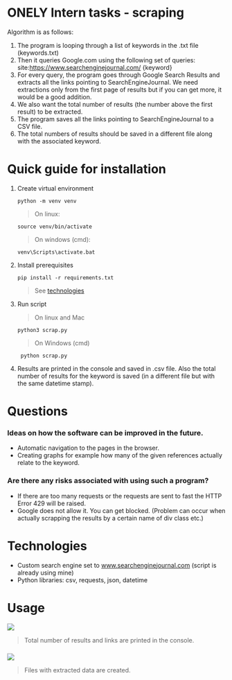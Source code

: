 # ONELY Intern tasks - scraping
Algorithm is as follows:
1. The program is looping through a list of keywords in the .txt file (keywords.txt)
2. Then it queries Google.com using the following set of queries: site:https://www.searchenginejournal.com/ {keyword}
3. For every query, the program goes through Google Search Results and extracts all the links pointing to SearchEngineJournal. We need extractions only from the first page of results but if you can get more, it would be a good addition.
4. We also want the total number of results (the number above the first result) to be extracted.
5. The program saves all the links pointing to SearchEngineJournal to a CSV file.
6. The total numbers of results should be saved in a different file along with the associated keyword.

# Quick guide for installation

1) Create virtual environment

    ```
    python -m venv venv
    ```
    > On linux:
    ```
    source venv/bin/activate
    ```
    > On windows (cmd):
    ```
    venv\Scripts\activate.bat
    ```
2) Install prerequisites
   ```
   pip install -r requirements.txt
   ```
   > See [technologies](#technologies)
3) Run script
   > On linux and Mac
    ```
    python3 scrap.py
    ```
   > On Windows (cmd)
   ```
    python scrap.py
    ```
4) Results are printed in the console and saved in .csv file. Also the total number of results for the keyword is saved (in a different file but with the same datetime stamp).

# Questions
### Ideas on how the software can be improved in the future.
* Automatic navigation to the pages in the browser.
* Creating graphs for example how many of the given references actually relate to the keyword.
### Are there any risks associated with using such a program?
* If there are too many requests or the requests are sent to fast the HTTP Error 429 will be raised.
* Google does not allow it. You can get blocked. (Problem can occur when actually scrapping the results by a certain name of div class etc.)

# Technologies
* Custom search engine set to www.searchenginejournal.com (script is already using mine)
* Python libraries: csv, requests, json, datetime

# Usage
![](additional/usage.jpg)
> Total number of results and links are printed in the console.
###
![](additional/usage2.jpg)
> Files with extracted data are created.
